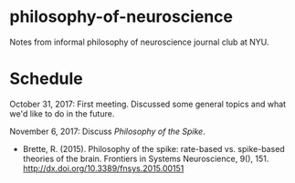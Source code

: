 # philosophy-of-neuroscience

Notes from informal philosophy of neuroscience journal club at NYU.

# Schedule

October 31, 2017: First meeting. Discussed some general topics and
what we'd like to do in the future.

November 6, 2017: Discuss *Philosophy of the Spike*.

- Brette, R. (2015). Philosophy of the spike: rate-based
  vs. spike-based theories of the brain. Frontiers in Systems
  Neuroscience,
  9(), 151. http://dx.doi.org/10.3389/fnsys.2015.00151

